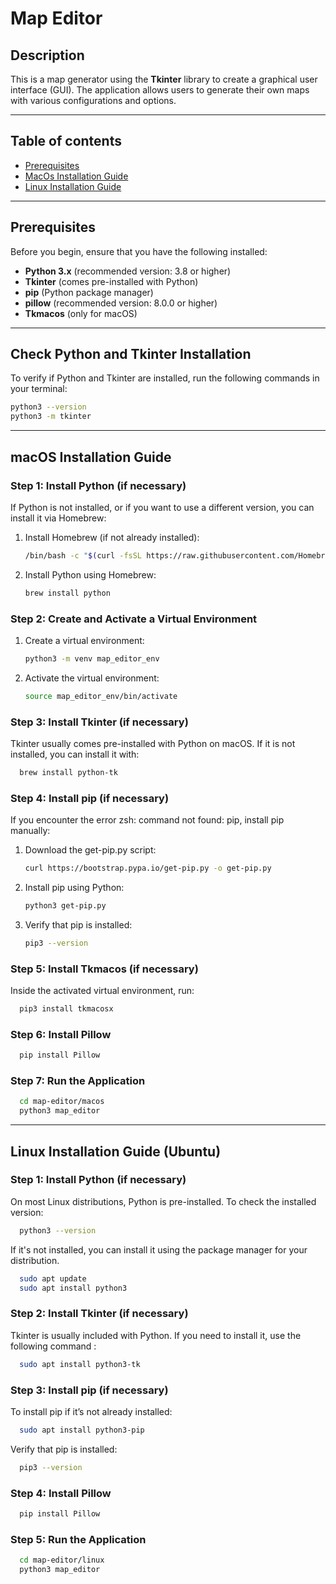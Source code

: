 # Map Editor

## Description

This is a map generator using the **Tkinter** library to create a graphical user interface (GUI). The application allows users to generate their own maps with various configurations and options.

---

## Table of contents

-   [Prerequisites](#Prerequisites)
-   [MacOs Installation Guide](#macOs-Installation-Guide)
-   [Linux Installation Guide](#Linux-Installation-Guide-Ubuntu)

---

## Prerequisites

Before you begin, ensure that you have the following installed:

- **Python 3.x** (recommended version: 3.8 or higher)
- **Tkinter** (comes pre-installed with Python)
- **pip** (Python package manager)
- **pillow** (recommended version: 8.0.0 or higher)
- **Tkmacos** (only for macOS)

---

## Check Python and Tkinter Installation

To verify if Python and Tkinter are installed, run the following commands in your terminal:

```bash
python3 --version
python3 -m tkinter
```

---

## macOS Installation Guide

### Step 1: Install Python (if necessary)

If Python is not installed, or if you want to use a different version, you can install it via Homebrew:

1. Install Homebrew (if not already installed):

    ```bash
    /bin/bash -c "$(curl -fsSL https://raw.githubusercontent.com/Homebrew/install/HEAD/install.sh)"
    ```

2. Install Python using Homebrew:

    ```bash
    brew install python
    ```

### Step 2: Create and Activate a Virtual Environment

1. Create a virtual environment:

    ```bash
    python3 -m venv map_editor_env
    ```

2. Activate the virtual environment:

    ```bash
    source map_editor_env/bin/activate
    ```

### Step 3: Install Tkinter (if necessary)

Tkinter usually comes pre-installed with Python on macOS. If it is not installed, you can install it with:
    
```bash
  brew install python-tk
```

### Step 4: Install pip (if necessary)

If you encounter the error zsh: command not found: pip, install pip manually:

1. Download the get-pip.py script:

    ```bash
    curl https://bootstrap.pypa.io/get-pip.py -o get-pip.py
    ```

2. Install pip using Python:

    ```bash
    python3 get-pip.py
    ```

3. Verify that pip is installed:

    ```bash
    pip3 --version
    ```

### Step 5: Install Tkmacos (if necessary)

Inside the activated virtual environment, run:

```bash
  pip3 install tkmacosx
```

### Step 6: Install Pillow

```bash
  pip install Pillow
```

### Step 7: Run the Application

```bash
  cd map-editor/macos
  python3 map_editor
```

---

## Linux Installation Guide (Ubuntu)

### Step 1: Install Python (if necessary)

On most Linux distributions, Python is pre-installed. To check the installed version:

```bash
  python3 --version
```

If it's not installed, you can install it using the package manager for your distribution.

```bash
  sudo apt update
  sudo apt install python3
```

### Step 2: Install Tkinter (if necessary)

Tkinter is usually included with Python. If you need to install it, use the following command :

```bash
  sudo apt install python3-tk
```

### Step 3: Install pip (if necessary)

To install pip if it’s not already installed:

```bash
  sudo apt install python3-pip
```

Verify that pip is installed:

```bash
  pip3 --version
```

### Step 4: Install Pillow

```bash
  pip install Pillow
```

### Step 5: Run the Application

```bash
  cd map-editor/linux
  python3 map_editor
```